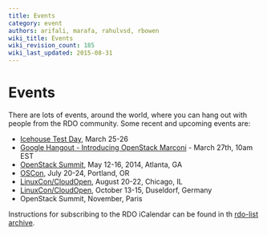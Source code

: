 ```yaml
---
title: Events
category: event
authors: arifali, marafa, rahulvsd, rbowen
wiki_title: Events
wiki_revision_count: 185
wiki_last_updated: 2015-08-31
---
```


# Events

There are lots of events, around the world, where you can hang out with people from the RDO community. Some recent and upcoming events are:

*   [Icehouse Test Day](http://openstack.redhat.com/RDO_test_day_Icehouse_milestone_3), March 25-26
*   [Google Hangout - Introducing OpenStack Marconi](Hangouts#Upcoming_Hangouts) - March 27th, 10am EST
*   [OpenStack Summit](http://www.openstack.org/summit/openstack-summit-atlanta-2014/), May 12-16, 2014, Atlanta, GA
*   [OSCon](http://www.oscon.com/oscon2014), July 20-24, Portland, OR
*   [LinuxCon/CloudOpen](http://events.linuxfoundation.org/events/linuxcon-north-america), August 20-22, Chicago, IL
*   [LinuxCon/CloudOpen](http://events.linuxfoundation.org/events/linuxcon-europe), October 13-15, Duseldorf, Germany
*   OpenStack Summit, November, Paris

Instructions for subscribing to the RDO iCalendar can be found in th [rdo-list archive](https://www.redhat.com/archives/rdo-list/2014-January/msg00133.html).
